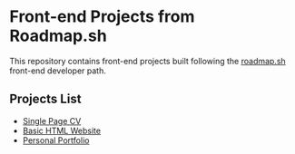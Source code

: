 # Front-end Projects from Roadmap.sh

This repository contains front-end projects built following the [roadmap.sh](https://roadmap.sh/) front-end developer path.

## Projects List

<ul>
      <li>  
              <a href="https://roadmap.sh/projects/single-page-cv">Single Page CV</a>
      </li>
      <li>  
              <a href="https://roadmap.sh/projects/basic-html-website">Basic HTML Website</a>
      </li>
      <li>  
              <a href="https://roadmap.sh/projects/portfolio-website">Personal Portfolio</a>
      </li>
      
</ul>
